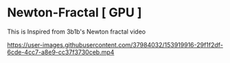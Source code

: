 # Newton-Fractal [ GPU ]

This is Inspired from 3b1b's Newton fractal video


https://user-images.githubusercontent.com/37984032/153919916-29f1f2df-6cde-4cc7-a8e9-cc37f3730ceb.mp4

